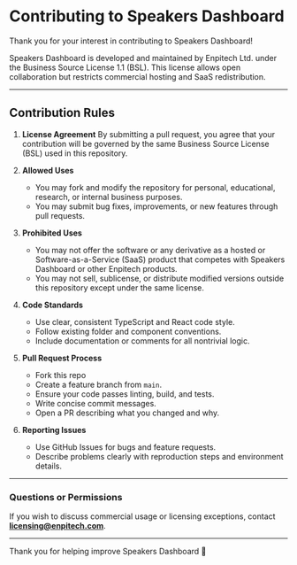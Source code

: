 # Contributing to Speakers Dashboard

Thank you for your interest in contributing to Speakers Dashboard!

Speakers Dashboard is developed and maintained by Enpitech Ltd. under the
Business Source License 1.1 (BSL).
This license allows open collaboration but restricts commercial hosting and SaaS redistribution.

---

## Contribution Rules

1. **License Agreement**
   By submitting a pull request, you agree that your contribution will be
   governed by the same Business Source License (BSL) used in this repository.

2. **Allowed Uses**

   - You may fork and modify the repository for personal, educational,
     research, or internal business purposes.
   - You may submit bug fixes, improvements, or new features through pull
     requests.

3. **Prohibited Uses**

   - You may not offer the software or any derivative as a hosted or
     Software-as-a-Service (SaaS) product that competes with Speakers Dashboard
     or other Enpitech products.
   - You may not sell, sublicense, or distribute modified versions outside
     this repository except under the same license.

4. **Code Standards**

   - Use clear, consistent TypeScript and React code style.
   - Follow existing folder and component conventions.
   - Include documentation or comments for all nontrivial logic.

5. **Pull Request Process**
   - Fork this repo
   - Create a feature branch from `main`.
   - Ensure your code passes linting, build, and tests.
   - Write concise commit messages.
   - Open a PR describing what you changed and why.

6. **Reporting Issues**
   - Use GitHub Issues for bugs and feature requests.
   - Describe problems clearly with reproduction steps and environment details.

---

### Questions or Permissions

If you wish to discuss commercial usage or licensing exceptions,
contact **licensing@enpitech.com**.

---

Thank you for helping improve Speakers Dashboard 🫶
